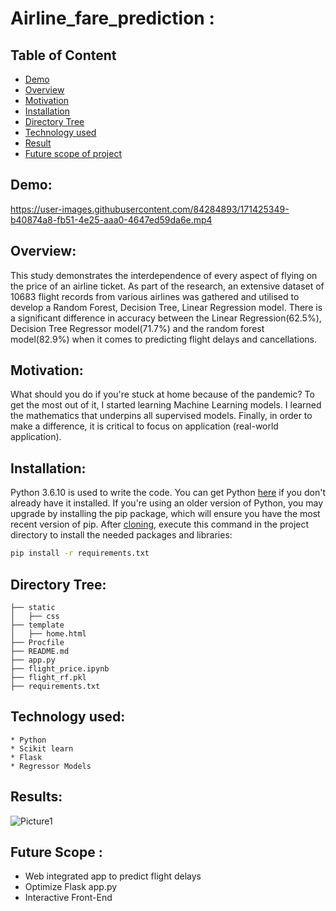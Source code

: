 # Airline_fare_prediction :
## Table of Content
  * [Demo](#demo)
  * [Overview](#overview)
  * [Motivation](#motivation)
  * [Installation](#installation)
  * [Directory Tree](#directory-tree)
  * [Technology used](#technology-used)
  * [Result](#result)
  * [Future scope of project](#future-scope)
 ## Demo:
https://user-images.githubusercontent.com/84284893/171425349-b40874a8-fb51-4e25-aaa0-4647ed59da6e.mp4
## Overview:
 This study demonstrates the interdependence of every aspect of flying on the price of an airline ticket. As part of the research, an extensive dataset of 10683 flight records from various airlines was gathered and utilised to develop a Random Forest, Decision Tree, Linear Regression model. There is a significant difference in accuracy between the Linear Regression(62.5%), Decision Tree Regressor model(71.7%) and the random forest model(82.9%) when it comes to predicting flight delays and cancellations.
## Motivation:
What should you do if you're stuck at home because of the pandemic? To get the most out of it, I started learning Machine Learning models. I learned the mathematics that underpins all supervised models. Finally, in order to make a difference, it is critical to focus on application (real-world application).
## Installation:
Python 3.6.10 is used to write the code. You can get Python [here](https://www.python.org/downloads/) if you don't already have it installed. If you're using an older version of Python, you may upgrade by installing the pip package, which will ensure you have the most recent version of pip. After [cloning](https://www.howtogeek.com/451360/how-to-clone-a-github-repository/), execute this command in the project directory to install the needed packages and libraries:
```bash
pip install -r requirements.txt
```
## Directory Tree:
```
├── static 
│   ├── css
├── template
│   ├── home.html
├── Procfile
├── README.md
├── app.py
├── flight_price.ipynb
├── flight_rf.pkl
├── requirements.txt
```
## Technology used:
```
* Python
* Scikit learn
* Flask
* Regressor Models 
```
## Results:
![Picture1](https://user-images.githubusercontent.com/84284893/171424984-8aa7eee3-5e2b-49ec-b22a-0648b192d182.png)
## Future Scope :
* Web integrated app to predict flight delays
* Optimize Flask app.py
* Interactive Front-End 


 
